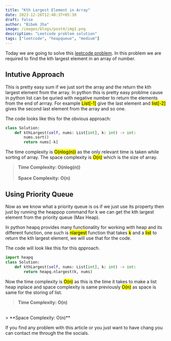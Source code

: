 ```yaml
---
title: "Kth Largest Element in Array"
date: 2023-12-26T12:40:37+05:30
draft: false
author: "Bibek Jha"
image: /images/blogs/post4/img1.png
description: "Leetcode problem solution"
tags: ["leetcode", "heapqueue", "medium"]
---
```


Today we are going to solve this [leetcode problem](https://leetcode.com/problems/kth-largest-element-in-an-array/description/). In this problem we are required to find the kth largest element in an array of number.

## Intutive Approach

This is pretty easy sum if we just sort the array and the return the kth largest element from the array. In python this is pretty easy problme cause in python list can be quried with negative number to return the elements from the end of arrray. For example <mark>List[-1]</mark> give the last element and <mark>list[-2]</mark> gives the second last element from the array and so one.

The code looks like this for the obvious approach:

```python
class Solution:
    def kthLargest(self, nums: List[int], k: int) -> int:
        nums.sort()
        return nums[-k]
```

The time complexity is <mark>O(nlog(n))</mark> as the only relevant time is taken while sorting of array. The space complexity is <mark>O(n)</mark> which is the size of array.

> **Time Complexity: O(nlog(n))**
> <br>  
> **Space Complexity: O(n)**

## Using Priority Queue

Now as we know what a priority queue is os if we just use its property then just by running the heappop command for k we can get the kth largest element from the priority queue (Max Heap).

In python heapq provides many functionality for working with heap and its different function, one such is <mark>nlargest</mark> function that takes <mark>k</mark> and a <mark>list</mark> to return the kth largest element, we will use that for the code.

The code will look like this for this qpproach.

```python
import heapq
class Solution:
    def kthLargest(self, nums: List[int], k: int) -> int:
        return heapq.nlargest(k, nums)

```

Now the time complexity is <mark>O(n)</mark> as this is the time it takes to make a list heap inplace and space complexity is same previously <mark>O(n)</mark> as space is same for the storing of list.

> **Time Complexity: O(n)**
<br>
> **Space Complexity: O(n)**

If you find any problem with this article or you just want to have chang you can contact me through the the socials.
